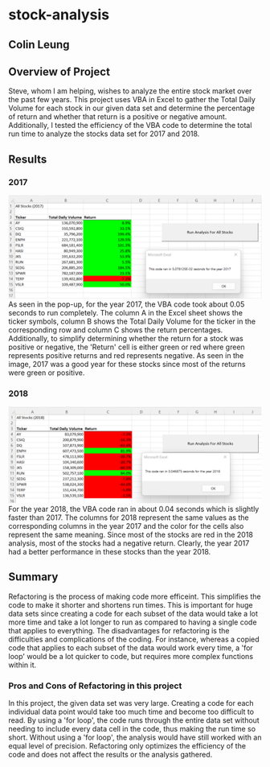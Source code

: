 # stock-analysis
## Colin Leung

## Overview of Project
Steve, whom I am helping, wishes to analyze the entire stock market over the past few years. This project uses VBA in Excel to gather the Total Daily Volume for each stock in our given data set and determine the percentage of return and whether that return is a positive or negative amount. Additionally, I tested the efficiency of the VBA code to determine the total run time to analyze the stocks data set for 2017 and 2018.

## Results
### 2017
![VBA_Challenge_2017](VBA_Challenge_2017.png)
As seen in the pop-up, for the year 2017, the VBA code took about 0.05 seconds to run completely. The column A in the Excel sheet shows the ticker symbols, column B shows the Total Daily Volume for the ticker in the corresponding row and column C shows the return percentages. Additionally, to simplify determining whether the return for a stock was positive or negative, the 'Return' cell is either green or red where green represents positive returns and red represents negative. As seen in the image, 2017 was a good year for these stocks since most of the returns were green or positive.

### 2018
![VBA_Challenge_2018](VBA_Challenge_2018.png)
For the year 2018, the VBA code ran in about 0.04 seconds which is slightly faster than 2017. The columns for 2018 represent the same values as the corresponding columns in the year 2017 and the color for the cells also represent the same meaning. Since most of the stocks are red in the 2018 analysis, most of the stocks had a negative return. Clearly, the year 2017 had a better performance in these stocks than the year 2018. 

## Summary
Refactoring is the process of making code more efficeint. This simplifies the code to make it shorter and shortens run times. This is important for huge data sets since creating a code for each subset of the data would take a lot more time and take a lot longer to run as compared to having a single code that applies to everything. The disadvantages for refactoring is the difficulties and complications of the coding. For instance, whereas a copied code that applies to each subset of the data would work every time, a 'for loop' would be a lot quicker to code, but requires more complex functions within it.

### Pros and Cons of Refactoring in this project
In this project, the given data set was very large. Creating a code for each individual data point would take too much time and become too difficult to read. By using a 'for loop', the code runs through the entire data set without needing to include every data cell in the code, thus making the run time so short. Without using a 'for loop', the analysis would have still worked with an equal level of precision. Refactoring only optimizes the efficiency of the code and does not affect the results or the analysis gathered. 
